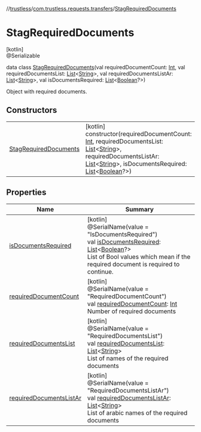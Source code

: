 //[trustless](../../../index.md)/[com.trustless.requests.transfers](../index.md)/[StagRequiredDocuments](index.md)

# StagRequiredDocuments

[kotlin]\
@Serializable

data class [StagRequiredDocuments](index.md)(val requiredDocumentCount: [Int](https://kotlinlang.org/api/latest/jvm/stdlib/kotlin/-int/index.html), val requiredDocumentsList: [List](https://kotlinlang.org/api/latest/jvm/stdlib/kotlin.collections/-list/index.html)&lt;[String](https://kotlinlang.org/api/latest/jvm/stdlib/kotlin/-string/index.html)&gt;, val requiredDocumentsListAr: [List](https://kotlinlang.org/api/latest/jvm/stdlib/kotlin.collections/-list/index.html)&lt;[String](https://kotlinlang.org/api/latest/jvm/stdlib/kotlin/-string/index.html)&gt;, val isDocumentsRequired: [List](https://kotlinlang.org/api/latest/jvm/stdlib/kotlin.collections/-list/index.html)&lt;[Boolean](https://kotlinlang.org/api/latest/jvm/stdlib/kotlin/-boolean/index.html)?&gt;)

Object with required documents.

## Constructors

| | |
|---|---|
| [StagRequiredDocuments](-stag-required-documents.md) | [kotlin]<br>constructor(requiredDocumentCount: [Int](https://kotlinlang.org/api/latest/jvm/stdlib/kotlin/-int/index.html), requiredDocumentsList: [List](https://kotlinlang.org/api/latest/jvm/stdlib/kotlin.collections/-list/index.html)&lt;[String](https://kotlinlang.org/api/latest/jvm/stdlib/kotlin/-string/index.html)&gt;, requiredDocumentsListAr: [List](https://kotlinlang.org/api/latest/jvm/stdlib/kotlin.collections/-list/index.html)&lt;[String](https://kotlinlang.org/api/latest/jvm/stdlib/kotlin/-string/index.html)&gt;, isDocumentsRequired: [List](https://kotlinlang.org/api/latest/jvm/stdlib/kotlin.collections/-list/index.html)&lt;[Boolean](https://kotlinlang.org/api/latest/jvm/stdlib/kotlin/-boolean/index.html)?&gt;) |

## Properties

| Name | Summary |
|---|---|
| [isDocumentsRequired](is-documents-required.md) | [kotlin]<br>@SerialName(value = &quot;IsDocumentsRequired&quot;)<br>val [isDocumentsRequired](is-documents-required.md): [List](https://kotlinlang.org/api/latest/jvm/stdlib/kotlin.collections/-list/index.html)&lt;[Boolean](https://kotlinlang.org/api/latest/jvm/stdlib/kotlin/-boolean/index.html)?&gt;<br>List of Bool values which mean if the required document is required to continue. |
| [requiredDocumentCount](required-document-count.md) | [kotlin]<br>@SerialName(value = &quot;RequiredDocumentCount&quot;)<br>val [requiredDocumentCount](required-document-count.md): [Int](https://kotlinlang.org/api/latest/jvm/stdlib/kotlin/-int/index.html)<br>Number of required documents |
| [requiredDocumentsList](required-documents-list.md) | [kotlin]<br>@SerialName(value = &quot;RequiredDocumentsList&quot;)<br>val [requiredDocumentsList](required-documents-list.md): [List](https://kotlinlang.org/api/latest/jvm/stdlib/kotlin.collections/-list/index.html)&lt;[String](https://kotlinlang.org/api/latest/jvm/stdlib/kotlin/-string/index.html)&gt;<br>List of names of the required documents |
| [requiredDocumentsListAr](required-documents-list-ar.md) | [kotlin]<br>@SerialName(value = &quot;RequiredDocumentsListAr&quot;)<br>val [requiredDocumentsListAr](required-documents-list-ar.md): [List](https://kotlinlang.org/api/latest/jvm/stdlib/kotlin.collections/-list/index.html)&lt;[String](https://kotlinlang.org/api/latest/jvm/stdlib/kotlin/-string/index.html)&gt;<br>List of arabic names of the required documents |

